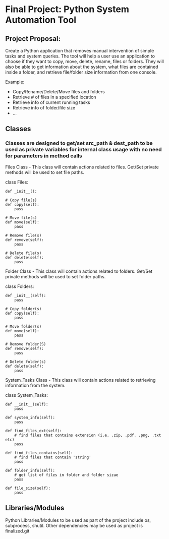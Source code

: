 # Final Project: Python System Automation Tool

## Project Proposal:

Create a Python application that removes manual intervention of simple tasks and system queries. The tool will help a user use an application to choose if they want to copy, move, delete, rename, files or folders. They will also be able to get information about the system, what files are contained inside a folder, and retrieve file/folder size information from one console.

Example:
 - Copy/Rename/Delete/Move files and folders
 - Retrieve # of files in a specified location
 - Retrieve info of current running tasks
 - Retrieve info of folder/file size
 - ...

## Classes

### Classes are designed to get/set src_path & dest_path to be used as private variables for internal class usage with no need for parameters in method calls

Files Class - This class will contain actions related to files. Get/Set private methods will be used to set file paths.

class Files:
    
    def _init__():

    # Copy file(s)
    def copy(self):
        pass

    # Move file(s)
    def move(self):
        pass
    
    # Remove file(s)
    def remove(self):
        pass

    # Delete file(s)
    def delete(self):
        pass


Folder Class - This class will contain actions related to folders. Get/Set private methods will be used to set folder paths.

class Folders:
    
    def _init__(self):
        pass

    # Copy folder(s)
    def copy(self):
        pass

    # Move folder(s)
    def move(self):
        pass
    
    # Remove folder(S)
    def remove(self):
        pass

    # Delete folder(s)
    def delete(self):
        pass

System_Tasks Class - This class will contain actions related to retrieving information from the system.

class System_Tasks:

    def __init__(self):
        pass 
    
    def system_info(self):
        pass

    def find_files_ext(self):
        # find files that contains extension (i.e. .zip, .pdf. .png, .txt etc)
        pass

    def find_files_contains(self):
        # find files that contain 'string'
        pass

    def folder_info(self):
        # get list of files in folder and folder sizae
        pass

    def file_size(self):
        pass

## Libraries/Modules
Python Libraries/Modules to be used as part of the project include os, subprocess, shutil. Other dependencies may be used as project is finalized.git
